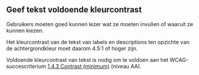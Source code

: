 ## Geef tekst voldoende kleurcontrast

Gebruikers moeten goed kunnen lezer wat ze moeten invullen of waaruit ze kunnen kiezen.

Het kleurcontrast van de tekst van labels en descriptions ten opzichte van de achtergrondkleur moet daarom 4.5:1 of hoger zijn.

Voldoende kleurcontrast van tekst is nodig om te voldoen aan het WCAG-succescriterium [1.4.3 Contrast (minimum)](/wcag/1.4.3) (niveau AA).
